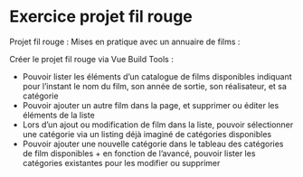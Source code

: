# Exercice projet fil rouge

Projet fil rouge : Mises en pratique avec un annuaire de films :

Créer le projet fil rouge via Vue Build Tools :

- Pouvoir lister les éléments d’un catalogue de films disponibles indiquant pour l’instant le nom du film, son année de sortie, son réalisateur, et sa catégorie
- Pouvoir ajouter un autre film dans la page, et supprimer ou éditer les éléments de la liste
- Lors d’un ajout ou modification de film dans la liste, pouvoir sélectionner une catégorie via un listing déjà imaginé de catégories disponibles
- Pouvoir ajouter une nouvelle catégorie dans le tableau des catégories de film disponibles + en fonction de l’avancé, pouvoir lister les catégories existantes pour les modifier ou supprimer



